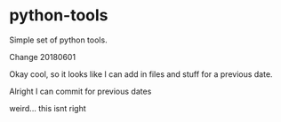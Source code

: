 # python-tools
Simple set of python tools.

Change 20180601

Okay cool, so it looks like I can add in files and stuff for a previous date.


Alright I can commit for previous dates


weird... this isnt right
